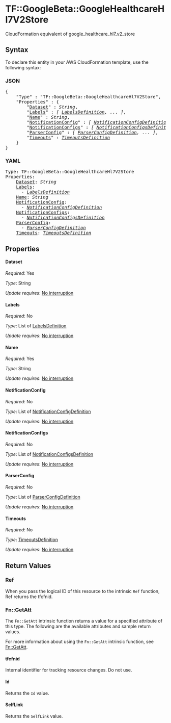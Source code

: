 # TF::GoogleBeta::GoogleHealthcareHl7V2Store

CloudFormation equivalent of google_healthcare_hl7_v2_store

## Syntax

To declare this entity in your AWS CloudFormation template, use the following syntax:

### JSON

<pre>
{
    "Type" : "TF::GoogleBeta::GoogleHealthcareHl7V2Store",
    "Properties" : {
        "<a href="#dataset" title="Dataset">Dataset</a>" : <i>String</i>,
        "<a href="#labels" title="Labels">Labels</a>" : <i>[ <a href="labelsdefinition.md">LabelsDefinition</a>, ... ]</i>,
        "<a href="#name" title="Name">Name</a>" : <i>String</i>,
        "<a href="#notificationconfig" title="NotificationConfig">NotificationConfig</a>" : <i>[ <a href="notificationconfigdefinition.md">NotificationConfigDefinition</a>, ... ]</i>,
        "<a href="#notificationconfigs" title="NotificationConfigs">NotificationConfigs</a>" : <i>[ <a href="notificationconfigsdefinition.md">NotificationConfigsDefinition</a>, ... ]</i>,
        "<a href="#parserconfig" title="ParserConfig">ParserConfig</a>" : <i>[ <a href="parserconfigdefinition.md">ParserConfigDefinition</a>, ... ]</i>,
        "<a href="#timeouts" title="Timeouts">Timeouts</a>" : <i><a href="timeoutsdefinition.md">TimeoutsDefinition</a></i>
    }
}
</pre>

### YAML

<pre>
Type: TF::GoogleBeta::GoogleHealthcareHl7V2Store
Properties:
    <a href="#dataset" title="Dataset">Dataset</a>: <i>String</i>
    <a href="#labels" title="Labels">Labels</a>: <i>
      - <a href="labelsdefinition.md">LabelsDefinition</a></i>
    <a href="#name" title="Name">Name</a>: <i>String</i>
    <a href="#notificationconfig" title="NotificationConfig">NotificationConfig</a>: <i>
      - <a href="notificationconfigdefinition.md">NotificationConfigDefinition</a></i>
    <a href="#notificationconfigs" title="NotificationConfigs">NotificationConfigs</a>: <i>
      - <a href="notificationconfigsdefinition.md">NotificationConfigsDefinition</a></i>
    <a href="#parserconfig" title="ParserConfig">ParserConfig</a>: <i>
      - <a href="parserconfigdefinition.md">ParserConfigDefinition</a></i>
    <a href="#timeouts" title="Timeouts">Timeouts</a>: <i><a href="timeoutsdefinition.md">TimeoutsDefinition</a></i>
</pre>

## Properties

#### Dataset

_Required_: Yes

_Type_: String

_Update requires_: [No interruption](https://docs.aws.amazon.com/AWSCloudFormation/latest/UserGuide/using-cfn-updating-stacks-update-behaviors.html#update-no-interrupt)

#### Labels

_Required_: No

_Type_: List of <a href="labelsdefinition.md">LabelsDefinition</a>

_Update requires_: [No interruption](https://docs.aws.amazon.com/AWSCloudFormation/latest/UserGuide/using-cfn-updating-stacks-update-behaviors.html#update-no-interrupt)

#### Name

_Required_: Yes

_Type_: String

_Update requires_: [No interruption](https://docs.aws.amazon.com/AWSCloudFormation/latest/UserGuide/using-cfn-updating-stacks-update-behaviors.html#update-no-interrupt)

#### NotificationConfig

_Required_: No

_Type_: List of <a href="notificationconfigdefinition.md">NotificationConfigDefinition</a>

_Update requires_: [No interruption](https://docs.aws.amazon.com/AWSCloudFormation/latest/UserGuide/using-cfn-updating-stacks-update-behaviors.html#update-no-interrupt)

#### NotificationConfigs

_Required_: No

_Type_: List of <a href="notificationconfigsdefinition.md">NotificationConfigsDefinition</a>

_Update requires_: [No interruption](https://docs.aws.amazon.com/AWSCloudFormation/latest/UserGuide/using-cfn-updating-stacks-update-behaviors.html#update-no-interrupt)

#### ParserConfig

_Required_: No

_Type_: List of <a href="parserconfigdefinition.md">ParserConfigDefinition</a>

_Update requires_: [No interruption](https://docs.aws.amazon.com/AWSCloudFormation/latest/UserGuide/using-cfn-updating-stacks-update-behaviors.html#update-no-interrupt)

#### Timeouts

_Required_: No

_Type_: <a href="timeoutsdefinition.md">TimeoutsDefinition</a>

_Update requires_: [No interruption](https://docs.aws.amazon.com/AWSCloudFormation/latest/UserGuide/using-cfn-updating-stacks-update-behaviors.html#update-no-interrupt)

## Return Values

### Ref

When you pass the logical ID of this resource to the intrinsic `Ref` function, Ref returns the tfcfnid.

### Fn::GetAtt

The `Fn::GetAtt` intrinsic function returns a value for a specified attribute of this type. The following are the available attributes and sample return values.

For more information about using the `Fn::GetAtt` intrinsic function, see [Fn::GetAtt](https://docs.aws.amazon.com/AWSCloudFormation/latest/UserGuide/intrinsic-function-reference-getatt.html).

#### tfcfnid

Internal identifier for tracking resource changes. Do not use.

#### Id

Returns the <code>Id</code> value.

#### SelfLink

Returns the <code>SelfLink</code> value.

